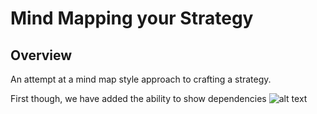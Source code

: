 Mind Mapping your Strategy
===================

## Overview

An attempt at a mind map style approach to crafting a strategy.

First though, we have added the ability to show dependencies
![alt text](https://github.com/nikantonelli/ForceDiagram/blob/master/Images/Spaghetti.png)
